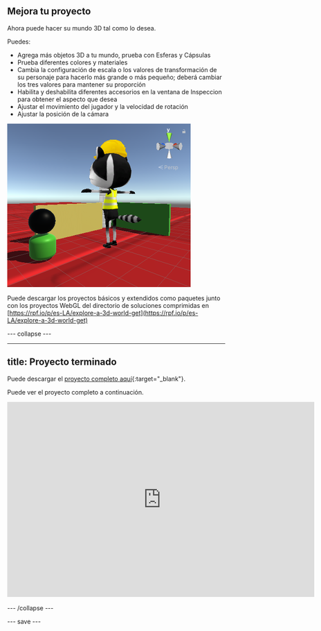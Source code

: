 ## Mejora tu proyecto

Ahora puede hacer su mundo 3D tal como lo desea.

Puedes:
+ Agrega más objetos 3D a tu mundo, prueba con Esferas y Cápsulas
+ Prueba diferentes colores y materiales
+ Cambia la configuración de escala o los valores de transformación de su personaje para hacerlo más grande o más pequeño; deberá cambiar los tres valores para mantener su proporción
+ Habilita y deshabilita diferentes accesorios en la ventana de Inspeccion para obtener el aspecto que desea
+ Ajustar el movimiento del jugador y la velocidad de rotación
+ Ajustar la posición de la cámara

![La vista de la escena con una nueva posición de la cámara, formas adicionales y un personaje ampliado con la malla de construcción activada.](images/customised-project.png)

Puede descargar los proyectos básicos y extendidos como paquetes junto con los proyectos WebGL del directorio de soluciones comprimidas en [https://rpf.io/p/es-LA/explore-a-3d-world-get](https://rpf.io/p/es-LA/explore-a-3d-world-get)

--- collapse ---

---
title: Proyecto terminado
---

Puede descargar el [proyecto completo aquí](https://rpf.io/p/es-LA/explore-a-3d-world-get){:target="_blank"}.

Puede ver el proyecto completo a continuación.

<iframe allowtransparency="true" width="710" height="450" src="https://explore-a-3d-world-extended.rpfilt.repl.co" frameborder="0"></iframe>

--- /collapse ---

--- save ---
